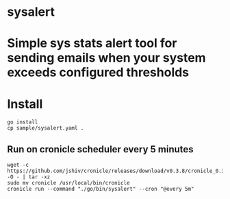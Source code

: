 # sysalert
# Simple sys stats alert tool for sending emails when your system exceeds configured thresholds


# Install
```
go install
cp sample/sysalert.yaml .
```

## Run on cronicle scheduler every 5 minutes
```
wget -c https://github.com/jshiv/cronicle/releases/download/v0.3.8/cronicle_0.3.8_Linux_x86_64.tar.gz -O - | tar -xz
sudo mv cronicle /usr/local/bin/cronicle
cronicle run --command "./go/bin/sysalert" --cron "@every 5m"
```